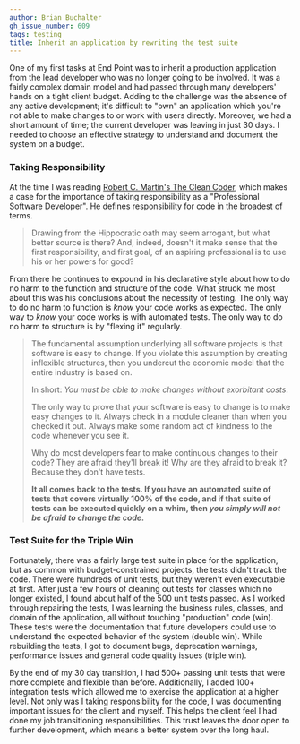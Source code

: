 ```yaml
---
author: Brian Buchalter
gh_issue_number: 609
tags: testing
title: Inherit an application by rewriting the test suite
---
```




One of my first tasks at End Point was to inherit a production application from the lead developer who was no longer going to be involved.  It was a fairly complex domain model and had passed through many developers' hands on a tight client budget.  Adding to the challenge was the absence of any active development; it's difficult to "own" an application which you're not able to make changes to or work with users directly.  Moreover, we had a short amount of time; the current developer was leaving in just 30 days.  I needed to choose an effective strategy to understand and document the system on a budget.

### Taking Responsibility

At the time I was reading  [Robert C. Martin's The Clean Coder](http://www.amazon.com/dp/0137081073), which makes a case for the importance of taking responsibility as a "Professional Software Developer".  He defines responsibility for code in the broadest of terms.

> 
> 
> Drawing from the Hippocratic oath may seem arrogant, but what better source is there?  And, indeed, doesn't it make sense that the first responsibility, and first goal, of an aspiring professional is to use his or her powers for good?
> 
> 

From there he continues to expound in his declarative style about how to do no harm to the function and structure of the code.  What struck me most about this was his conclusions about the necessity of testing.  The only way to do no harm to function is *know* your code works as expected.  The only way to *know* your code works is with automated tests. The only way to do no harm to structure is by "flexing it" regularly.

> 
> 
> The fundamental assumption underlying all software projects is that software is easy to change.  If you violate this assumption by creating inflexible structures, then you undercut the economic model that the entire industry is based on.
> 
> 
> 
> In short: *You must be able to make changes without exorbitant costs*.
> 
> 
> 
> The only way to prove that your software is easy to change is to make easy changes to it.  Always check in a module cleaner than when you checked it out.  Always make some random act of kindness to the code whenever you see it.
> 
> 
> 
> Why do most developers fear to make continuous changes to their code?  They are afraid they'll break it!  Why are they afraid to break it?  Because they don't have tests.
> 
> 
> 
> **It all comes back to the tests.  If you have an automated suite of tests that covers virtually 100% of the code, and if that suite of tests can be executed quickly on a whim, then *you simply will not be afraid to change the code*.**
> 
> 

### Test Suite for the Triple Win

Fortunately, there was a fairly large test suite in place for the application, but as common with budget-constrained projects, the tests didn't track the code.  There were hundreds of unit tests, but they weren't even executable at first.  After just a few hours of cleaning out tests for classes which no longer existed, I found about half of the 500 unit tests passed.  As I worked through repairing the tests, I was learning the business rules, classes, and domain of the application, all without touching "production" code (win). These tests were the documentation that future developers could use to understand the expected behavior of the system (double win).  While rebuilding the tests, I got to document bugs, deprecation warnings, performance issues and general code quality issues (triple win).

By the end of my 30 day transition, I had 500+ passing unit tests that were more complete and flexible than before.  Additionally, I added 100+ integration tests which allowed me to exercise the application at a higher level. Not only was I taking responsibility for the code, I was documenting important issues for the client and myself.  This helps the client feel I had done my job transitioning responsibilities.  This trust leaves the door open to further development, which means a better system over the long haul.


